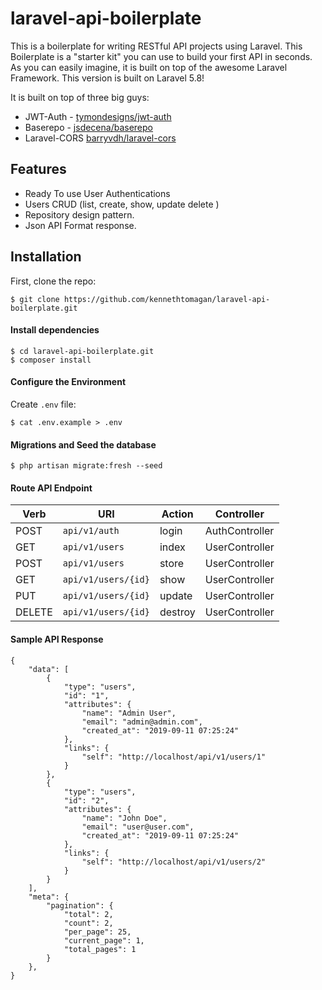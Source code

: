 # laravel-api-boilerplate

This is a boilerplate for writing RESTful API projects using Laravel. This Boilerplate is a "starter kit" you can use to build your first API in seconds. As you can easily imagine, it is built on top of the awesome Laravel Framework. This version is built on Laravel 5.8!

It is built on top of three big guys:

* JWT-Auth - [tymondesigns/jwt-auth](https://github.com/tymondesigns/jwt-auth)
* Baserepo - [jsdecena/baserepo](https://github.com/jsdecena/baserepo)
* Laravel-CORS [barryvdh/laravel-cors](http://github.com/barryvdh/laravel-cors)


## Features

* Ready To use User Authentications
* Users CRUD (list, create, show, update delete )
* Repository design pattern.
* Json API Format response.


## Installation

First, clone the repo:
```
$ git clone https://github.com/kennethtomagan/laravel-api-boilerplate.git
```
#### Install dependencies

```
$ cd laravel-api-boilerplate.git
$ composer install
```

#### Configure the Environment
Create `.env` file:
```
$ cat .env.example > .env
```

#### Migrations and Seed the database
```
$ php artisan migrate:fresh --seed
```

#### Route API Endpoint

| Verb     |       URI           |  Action  |      Controller    |
| -------- | ------------------  | -------- | ------------------ |
| POST     | `api/v1/auth`       |  login   |   AuthController   |
| GET      | `api/v1/users`      |  index   |   UserController   |
| POST     | `api/v1/users`      |  store   |   UserController   |
| GET      | `api/v1/users/{id}` |  show    |   UserController   |
| PUT      | `api/v1/users/{id}` |  update  |   UserController   |
| DELETE   | `api/v1/users/{id}` |  destroy |   UserController   |


#### Sample API Response
```
{
    "data": [
        {
            "type": "users",
            "id": "1",
            "attributes": {
                "name": "Admin User",
                "email": "admin@admin.com",
                "created_at": "2019-09-11 07:25:24"
            },
            "links": {
                "self": "http://localhost/api/v1/users/1"
            }
        },
        {
            "type": "users",
            "id": "2",
            "attributes": {
                "name": "John Doe",
                "email": "user@user.com",
                "created_at": "2019-09-11 07:25:24"
            },
            "links": {
                "self": "http://localhost/api/v1/users/2"
            }
        }
    ],
    "meta": {
        "pagination": {
            "total": 2,
            "count": 2,
            "per_page": 25,
            "current_page": 1,
            "total_pages": 1
        }
    },
}

```